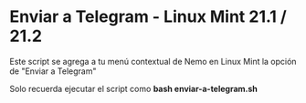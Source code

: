 # Enviar a Telegram - Linux Mint 21.1 / 21.2

Este script se agrega a tu menú contextual de Nemo en Linux Mint la opción de "Enviar a Telegram"

Solo recuerda ejecutar el script como **bash enviar-a-telegram.sh**

